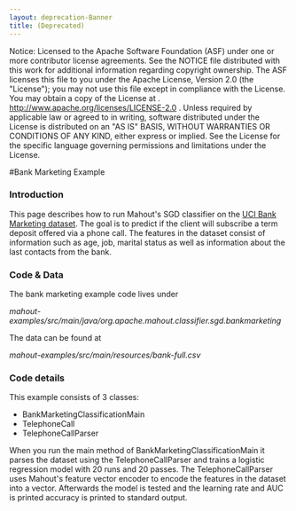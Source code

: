 ```yaml
---
layout: deprecation-Banner
title: (Deprecated) 
---
```




Notice:    Licensed to the Apache Software Foundation (ASF) under one
           or more contributor license agreements.  See the NOTICE file
           distributed with this work for additional information
           regarding copyright ownership.  The ASF licenses this file
           to you under the Apache License, Version 2.0 (the
           "License"); you may not use this file except in compliance
           with the License.  You may obtain a copy of the License at
           .
             http://www.apache.org/licenses/LICENSE-2.0
           .
           Unless required by applicable law or agreed to in writing,
           software distributed under the License is distributed on an
           "AS IS" BASIS, WITHOUT WARRANTIES OR CONDITIONS OF ANY
           KIND, either express or implied.  See the License for the
           specific language governing permissions and limitations
           under the License.

#Bank Marketing Example

### Introduction

This page describes how to run Mahout's SGD classifier on the [UCI Bank Marketing dataset](http://mlr.cs.umass.edu/ml/datasets/Bank+Marketing).
The goal is to predict if the client will subscribe a term deposit offered via a phone call. The features in the dataset consist
of information such as age, job, marital status as well as information about the last contacts from the bank.

### Code & Data

The bank marketing example code lives under 

*mahout-examples/src/main/java/org.apache.mahout.classifier.sgd.bankmarketing*

The data can be found at 

*mahout-examples/src/main/resources/bank-full.csv*

### Code details

This example consists of 3 classes:

  - BankMarketingClassificationMain
  - TelephoneCall
  - TelephoneCallParser

When you run the main method of BankMarketingClassificationMain it parses the dataset using the TelephoneCallParser and trains
a logistic regression model with 20 runs and 20 passes. The TelephoneCallParser uses Mahout's feature vector encoder
to encode the features in the dataset into a vector. Afterwards the model is tested and the learning rate and AUC is printed accuracy is printed to standard output.
